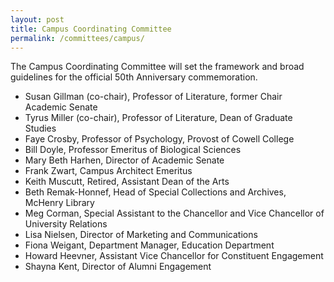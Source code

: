 ```yaml
---
layout: post
title: Campus Coordinating Committee
permalink: /committees/campus/
---
```

The Campus Coordinating Committee will set the framework and broad guidelines for the official 50th Anniversary commemoration.

* Susan Gillman (co-chair), Professor of Literature, former Chair Academic Senate 
* Tyrus Miller (co-chair), Professor of Literature, Dean of Graduate Studies
* Faye Crosby, Professor of Psychology, Provost of Cowell College
* Bill Doyle, Professor Emeritus of Biological Sciences
* Mary Beth Harhen, Director of Academic Senate
* Frank Zwart, Campus Architect Emeritus
* Keith Muscutt, Retired, Assistant Dean of the Arts
* Beth Remak-Honnef, Head of Special Collections and Archives, McHenry Library
* Meg Corman, Special Assistant to the Chancellor and Vice Chancellor of University Relations
* Lisa Nielsen, Director of Marketing and Communications
* Fiona Weigant, Department Manager, Education Department 
* Howard Heevner, Assistant Vice Chancellor for Constituent Engagement
* Shayna Kent, Director of Alumni Engagement

